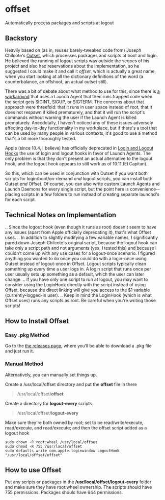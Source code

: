 # offset
Automatically process packages and scripts at logout

## Backstory
Heavily based on (as in, reuses barely-tweaked code from) Joseph Chilcote's [Outset](https://github.com/chilcote/outset), which processes packages and scripts at boot and login. He believed the running of logout scripts was outside the scopes of his project and also had reservations about the implementation, so he suggested I could make it and call it _offset_, which is actually a great name, when you start looking at all the dictionary definitions of the word (a counterbalance, an offshoot, an actual outset still).

There was a bit of debate about what method to use for this, since there is [a workaround](http://apple.stackexchange.com/a/151492) that uses a Launch Agent that then runs trapped code when the script gets SIGINT, SIGUP, or SIGTERM. The concerns about that approach were threefold: that it runs in user space instead of root, that it does not respawn if killed prematurely, and that it will run the script's commands without warning the user if the Launch Agent is killed prematurely. Anecdotally, I haven't noticed any of these issues adversely affecting day-to-day functionality in my workplace, but if there's a tool that can be used by many people in various contexts, it's good to use a method that's a bit more thoroughly tested.

Apple (since 10.4, I believe) has officially deprecated in [Login and Logout Hooks](https://developer.apple.com/library/mac/documentation/MacOSX/Conceptual/BPSystemStartup/Chapters/CustomLogin.html) the use of login and logout hooks in favor of Launch Agents. The only problem is that they don't present an actual alternative to the logout hook, and the logout hook appears to still work as of 10.11 (El Capitan).

So this, which can be used in conjunction with Outset if you want both scripts for login/boot/on-demand _and_ logout scripts, you can install both Outset _and_ Offset. Of course, you can also write custom Launch Agents and Launch Daemons for every single script, but the point here is convenience--placing scripts in a few folders to run instead of creating separate launchd's for each script.

## Technical Notes on Implementation
.. Since the logout hook (even though it runs as root) doesn't seem to have any issues (apart from Apple officially deprecating it), that's what Offset uses.
.. In addition to slightly modifying a few variable names, I significantly pared down Joseph Chilcote's original script, because the logout hook can take only a script path and not arguments (yes, I tested this) and because I couldn't come up with any use cases for a logout-once scenario. I figured anything you wanted to do once you could do with a login-once using Outset instead of logout-once in Offset. Logout scripts typically clean something up every time a user logs in. A login script that runs once per user usually sets up something as a default, which the user can later change.
.. If you have only one script to run at logout, you may want to consider using the LoginHook directly with the script instead of using Offset, because the direct linking will give you access to the $1 variable (currently-logged-in user).
.. Keep in mind the LoginHook (which is what Offset uses) runs any scripts as root. Be careful when you're writing those scripts!

## How to Install Offset

### Easy .pkg Method
Go to the [the releases page](https://github.com/aysiu/offset/releases), where you'll be able to download a .pkg file and just run it. 

### Manual Method
Alternatively, you can manually set things up.

Create a /usr/local/offset directory and put the **offset** file in there
> /usr/local/offset/**offset**

Create a directory for **logout-every** scripts

> /usr/local/offset/**logout-every**

Make sure they're both owned by root; set to be read/write/execute, read/execute, and read/execute; and then the offset script added as a logout hook
```
sudo chown -R root:wheel /usr/local/offset
sudo chmod -R 755 /usr/local/offset
sudo defaults write com.apple.loginwindow LogoutHook "/usr/local/offset/offset"
```

## How to use Offset
Put any scripts or packages in the **/usr/local/offset/logout-every** folder and make sure they have root:wheel ownership. The scripts should have 755 permissions. Packages should have 644 permissions.
